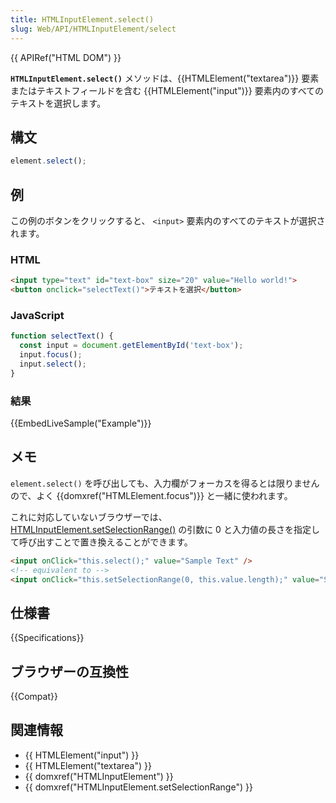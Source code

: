 ```yaml
---
title: HTMLInputElement.select()
slug: Web/API/HTMLInputElement/select
---
```

{{ APIRef("HTML DOM") }}

**`HTMLInputElement.select()`** メソッドは、{{HTMLElement("textarea")}} 要素またはテキストフィールドを含む {{HTMLElement("input")}} 要素内のすべてのテキストを選択します。

## 構文

```js
element.select();
```

## 例

この例のボタンをクリックすると、 `<input>` 要素内のすべてのテキストが選択されます。

### HTML

```html
<input type="text" id="text-box" size="20" value="Hello world!">
<button onclick="selectText()">テキストを選択</button>
```

### JavaScript

```js
function selectText() {
  const input = document.getElementById('text-box');
  input.focus();
  input.select();
}
```

### 結果

{{EmbedLiveSample("Example")}}

## メモ

`element.select()` を呼び出しても、入力欄がフォーカスを得るとは限りませんので、よく {{domxref("HTMLElement.focus")}} と一緒に使われます。

これに対応していないブラウザーでは、 [HTMLInputElement.setSelectionRange()](/ja/docs/Web/API/HTMLInputElement/setSelectionRange) の引数に 0 と入力値の長さを指定して呼び出すことで置き換えることができます。

```html
<input onClick="this.select();" value="Sample Text" />
<!-- equivalent to -->
<input onClick="this.setSelectionRange(0, this.value.length);" value="Sample Text" />
```

## 仕様書

{{Specifications}}

## ブラウザーの互換性

{{Compat}}

## 関連情報

- {{ HTMLElement("input") }}
- {{ HTMLElement("textarea") }}
- {{ domxref("HTMLInputElement") }}
- {{ domxref("HTMLInputElement.setSelectionRange") }}
